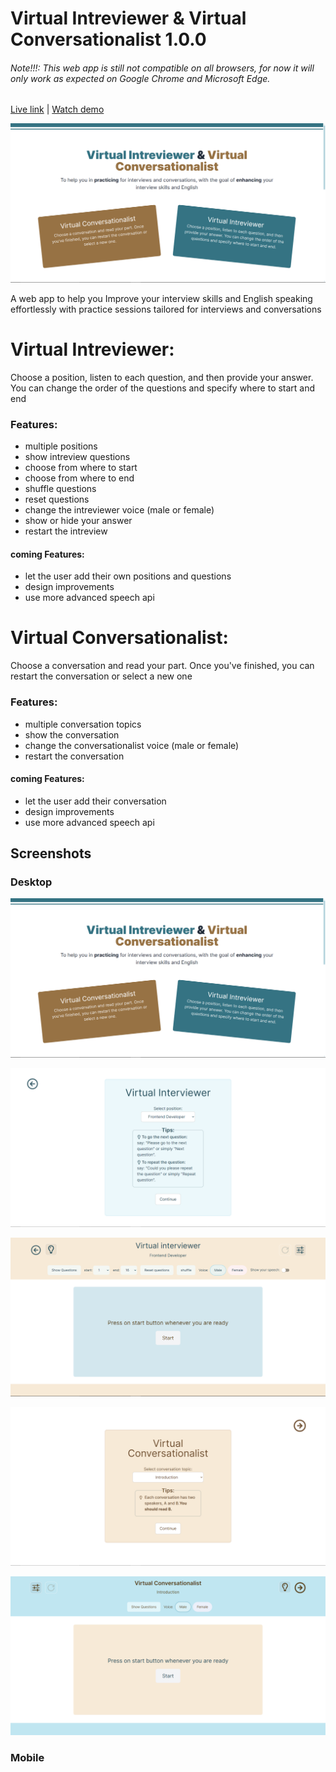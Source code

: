# Virtual Intreviewer & Virtual Conversationalist 1.0.0

###### Note!!!: This web app is still not compatible on all browsers, for now it will only work as expected on Google Chrome and Microsoft Edge.

[Live link]() | [Watch demo]()

![home page](./public/Gallery/Home.png)

A web app to help you Improve your interview skills and English speaking effortlessly with practice sessions tailored for interviews and conversations

# Virtual Intreviewer:
Choose a position, listen to each question, and then provide your answer. You can change the order of the questions and specify where to start and end

### Features:
- multiple positions
- show intreview questions
- choose from where to start
- choose from where to end
- shuffle questions
- reset questions
- change the intreviewer voice (male or female)
- show or hide your answer
- restart the intreview

#### coming Features:
- let the user add their own positions and questions
- design improvements
- use more advanced speech api

# Virtual Conversationalist:
Choose a conversation and read your part. Once you've finished, you can restart the conversation or select a new one

### Features:
- multiple conversation topics
- show the conversation
- change the conversationalist voice (male or female)
- restart the conversation

#### coming Features:
- let the user add their conversation
- design improvements
- use more advanced speech api

## Screenshots

### Desktop

![home page](./public/Gallery/Home.png)

![Virtual Conversationalist](./public/Gallery/VI1.png)

![Virtual Conversationalist](./public/Gallery/VI2.png)

![Virtual Intreviewer](./public/Gallery/VC1.png)

![Virtual Intreviewer](./public/Gallery/VC2.png)

### Mobile
